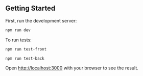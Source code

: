 ## Getting Started

First, run the development server:

```bash
npm run dev
```

To run tests:

```bash
npm run test-front

npm run test-back
```

Open [http://localhost:3000](http://localhost:3000) with your browser to see the result.
